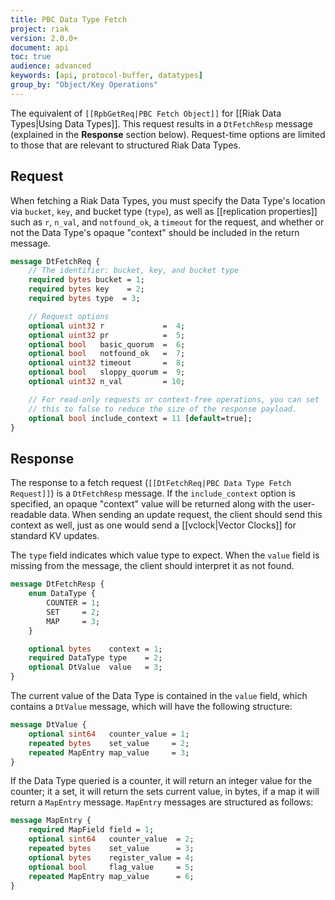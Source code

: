 ```yaml
---
title: PBC Data Type Fetch
project: riak
version: 2.0.0+
document: api
toc: true
audience: advanced
keywords: [api, protocol-buffer, datatypes]
group_by: "Object/Key Operations"
---
```


The equivalent of `[[RpbGetReq|PBC Fetch Object]]` for [[Riak Data Types|Using Data Types]]. This request results in a `DtFetchResp` message (explained in the **Response** section below). Request-time options are limited to those that are relevant to structured Riak Data Types.

## Request

When fetching a Riak Data Types, you must specify the Data Type's location via `bucket`, `key`, and bucket type (`type`), as well as [[replication properties]] such as `r`, `n_val`, and `notfound_ok`, a `timeout` for the request, and whether or not the Data Type's opaque "context" should be included in the return message.

```protobuf
message DtFetchReq {
    // The identifier: bucket, key, and bucket type
    required bytes bucket = 1;
    required bytes key    = 2;
    required bytes type  = 3;

    // Request options
    optional uint32 r             =  4;
    optional uint32 pr            =  5;
    optional bool   basic_quorum  =  6;
    optional bool   notfound_ok   =  7;
    optional uint32 timeout       =  8;
    optional bool   sloppy_quorum =  9;
    optional uint32 n_val         = 10;

    // For read-only requests or context-free operations, you can set
    // this to false to reduce the size of the response payload.
    optional bool include_context = 11 [default=true];
}
```

## Response

The response to a fetch request (`[[DtFetchReq|PBC Data Type Fetch Request]]`) is a `DtFetchResp` message. If the `include_context` option is specified, an opaque "context" value will be returned along with the user-readable data. When sending an update request, the client should send this context as well, just as one would send a [[vclock|Vector Clocks]] for standard KV updates.

The `type` field indicates which value type to expect. When the `value` field is missing from the message, the client should interpret it as not found.

```protobuf
message DtFetchResp {
    enum DataType {
        COUNTER = 1;
        SET     = 2;
        MAP     = 3;
    }

    optional bytes    context = 1;
    required DataType type    = 2;
    optional DtValue  value   = 3;
}
```

The current value of the Data Type is contained in the `value` field, which contains a `DtValue` message, which will have the following structure:

```protobuf
message DtValue {
    optional sint64   counter_value = 1;
    repeated bytes    set_value     = 2;
    repeated MapEntry map_value     = 3;
}
```

If the Data Type queried is a counter, it will return an integer value for the counter; it a set, it will return the sets current value, in bytes, if a map it will return a `MapEntry` message. `MapEntry` messages are structured as follows:

```protobuf
message MapEntry {
    required MapField field = 1;
    optional sint64   counter_value  = 2;
    repeated bytes    set_value      = 3;
    optional bytes    register_value = 4;
    optional bool     flag_value     = 5;
    repeated MapEntry map_value      = 6;
}
```



